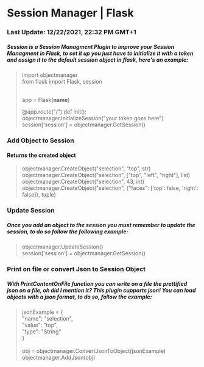 <h1> Session Manager | Flask </h1>
<h3> Last Update: 12/22/2021, 22:32 PM GMT+1</h3>

<h5> Session is a Session Managment Plugin to improve your Session Managment in Flask, to set it up
 you just have to initialize it with a token and assign it to the default session object in flask, here's
 an example: </h5>
 
> import objectmanager <br>
> from flask import Flask, session <br> <br>
> 
> app = Flask(__name__) <br>
>
> @app.route("/")
> def init(): <br>
> 	   objectmanager.InitializeSession("your token goes here") <br>
> 	   session['session'] = objectmanager.GetSession() <br>

<h3> Add Object to Session </h3>
<h4> Returns the created object </h4>

> objectmanager.CreateObject("selection", "top", str) <br>
> objectmanager.CreateObject("selection", ["top", "left", "right"], list) <br>
> objectmanager.CreateObject("selection", 43, int) <br>
> objectmanager.CreateObject("selection", {"faces": ['top': false, 'right': false]}, tuple) <br>

<h3> Update Session </h3>

<h5> Once you add an object to the session you must remember to update the session, to do so follow the following example: </h5>

> objectmanager.UpdateSession() <br>
> session['session'] = objectmanager.GetSession() <br>

<h3> Print on file or convert Json to Session Object </h3>

<h5> With PrintContentOnFile function you can write on a file the prettified json on a file, oh did I mention it? This plugin supports json! You can load objects with a json format, to do so, follow the example: </h5>

> jsonExample = { <br>
> "name": "selection", <br>
> "value": "top", <br>
> "type": "String" <br>
> } <br><br>
> obj = objectmanager.ConvertJsonToObject(jsonExample) <br>
> objectmanager.AddJson(obj) <br>
